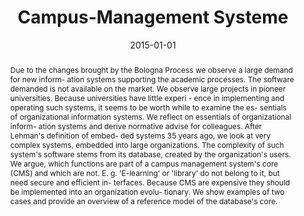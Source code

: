 ---
abstract: Due to the changes brought by the Bologna Process we observe a large demand
  for new inform- ation systems supporting the academic processes. The software demanded
  is not available on the market. We observe large projects in pioneer universities.
  Because universities have little experi - ence in implementing and operating such
  systems, it seems to be worth while to examine the es- sentials of organizational
  information systems. We reflect on essentials of organizational inform- ation systems
  and derive normative advise for colleagues. After Lehman's definition of embed-
  ded systems 35 years ago, we look at very complex systems, embedded into large organizations.
  The complexity of such system's software stems from its database, created by the
  organization's users. We argue, which functions are part of a campus management
  system's core (CMS) and which are not. E. g. 'E-learning' or 'library' do not belong
  to it, but need secure and efficient in- terfaces. Because CMS are expensive they
  should be implemented into an organization evolu- tionary. We show examples of two
  cases and provide an overview of a reference model of the database's core.
authors:
- Thorsten Spitta
- Marco Carolla
- Henning Brune
- Thomas Grechenig
- Stefan Strobl
- Jan vom Brocke
date: '2015-01-01'
featured: false
links:
- name: Publik
  url: https://publik.tuwien.ac.at/showentry.php?ID=246613&lang=2
publication: Informatik Spektrum, 38 (2015), 1; 59 - 71
publication_types:
- '2'
publishDate: '2015-01-01'
title: Campus-Management Systeme
url_pdf: ''
---